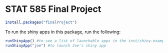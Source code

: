 
<!-- README.md is generated from README.Rmd. Please edit that file -->
STAT 585 Final Project
======================

``` r
install.packages("finalProject")
```

To run the shiny apps in this package, run the following:

``` r
runShinyApp() #to see a list of launchable apps in the inst/shiny-examples folder
runShinyApp("joe") #to launch Joe's shiny app
```

<!--Look at this cool plot:



We can also generate random samples from a normal distribution and plot their averages:


-->
